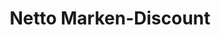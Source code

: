 ---
title: "Netto Marken-Discount"
url: /mittweida/netto-marken-discount-altenburger-strasse/
shop: Supermarkt
---